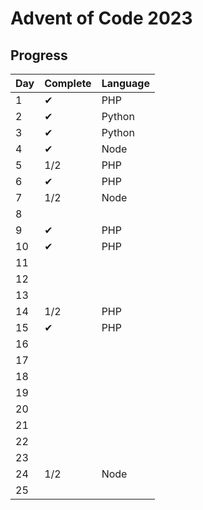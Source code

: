 # Advent of Code 2023
## Progress

| Day | Complete | Language |
|-----|----------|----------|
| 1   | ✔        | PHP      |
| 2   | ✔        | Python   |
| 3   | ✔        | Python   |
| 4   | ✔        | Node     |
| 5   | 1/2      | PHP      |
| 6   | ✔        | PHP      |
| 7   | 1/2      | Node     |
| 8   |          |          |
| 9   | ✔        | PHP      |
| 10  | ✔        | PHP      |
| 11  |||
| 12  |||
| 13  |||
| 14  | 1/2      | PHP      |
| 15  | ✔        | PHP      |
| 16  |||
| 17  |||
| 18  |||
| 19  |||
| 20  |||
| 21  |||
| 22  |||
| 23  |||
| 24  | 1/2      | Node     |
| 25  |||
